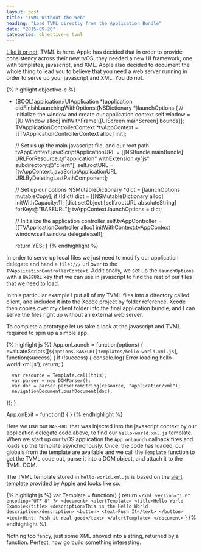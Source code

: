 ```yaml
---
layout: post
title: "TVML Without the Web"
heading: "Load TVML directly from the Application Bundle"
date: "2015-09-20"
categories: objective-c tvml
---
```

[Like it or not][bpxl-craft], TVML is here. Apple has decided that in order to provide consistency across their new tvOS, they needed a new UI framework, one with templates, javascript, and XML. Apple also decided to document the whole thing to lead you to believe that you need a web server running in order to serve up your javascript and XML. You do not.

{% highlight objective-c %}
- (BOOL)application:(UIApplication *)application didFinishLaunchingWithOptions:(NSDictionary *)launchOptions
{
   // Initialize the window and create our application context
   self.window = [[UIWindow alloc] initWithFrame:[[UIScreen mainScreen] bounds]];
   TVApplicationControllerContext *tvAppContext = [[TVApplicationControllerContext alloc] init];

   // Set us up the main javascript file, and our root path
   tvAppContext.javaScriptApplicationURL = [[NSBundle mainBundle] URLForResource:@"application" withExtension:@"js" subdirectory:@"client"];
   self.rootURL = [tvAppContext.javaScriptApplicationURL URLByDeletingLastPathComponent];

   // Set up our options
   NSMutableDictionary *dict = [launchOptions mutableCopy];
   if (!dict) dict = [[NSMutableDictionary alloc] initWithCapacity:1];
   [dict setObject:[self.rootURL absoluteString] forKey:@"BASEURL"];
   tvAppContext.launchOptions = dict;

   // Initialize the application controller
   self.tvAppController = [[TVApplicationController alloc] initWithContext:tvAppContext window:self.window delegate:self];

   return YES;
}
{% endhighlight %}

In order to serve up local files we just need to modify our application delegate and hand a `file:///` url over to the `TVApplicationControllerContext`. Additionally, we set up the `launchOptions` with a `BASEURL` key that we can use in javascript to find the rest of our files that we need to load.

In this particular example I put all of my TVML files into a directory called client, and included it into the Xcode project by folder reference. Xcode then copies over my client folder into the final application bundle, and I can serve the files right up without an external web server.

To complete a prototype let us take a look at the javascript and TVML required to spin up a simple app.

{% highlight js %}
App.onLaunch = function(options) {
   evaluateScripts([`${options.BASEURL}templates/hello-world.xml.js`], function(success) {
      if (!success) { console.log('Error loading hello-world.xml.js'); return; }

      var resource = Template.call(this);
      var parser = new DOMParser();
      var doc = parser.parseFromString(resource, "application/xml");
      navigationDocument.pushDocument(doc);
   });
}

App.onExit = function() {
}
{% endhighlight %}

Here we use our `BASEURL` that was injected into the javascript context by our application delegate code above, to find our `hello-world.xml.js` template. When we start up our tvOS application the `App.onLaunch` callback fires and loads up the template asynchronously. Once, the code has loaded, our globals from the template are available and we call the `Template` function to get the TVML code out, parse it into a DOM object, and attach it to the TVML DOM.

The TVML template stored in `hello-world.xml.js` is based on the [alert template][alert-template] provided by Apple and looks like so.

{% highlight js %}
var Template = function() { return `<?xml version="1.0" encoding="UTF-8" ?>
   <document>
      <alertTemplate>
         <title>Hello World Example</title>
         <description>This is the Hello World description</description>
         <button>
            <text>Push It</text>
         </button>
         <text>Hint: Push it real good</text>
      </alertTemplate>
   </document>`
}
{% endhighlight %}

Nothing too fancy, just some XML shoved into a string, returned by a function. Perfect, now go build something interesting.

[alert-template]: https://developer.apple.com/library/prerelease/tvos/documentation/LanguagesUtilities/Conceptual/ATV_Template_Guide/TextboxTemplate.html#//apple_ref/doc/uid/TP40015064-CH2-SW8
[bpxl-craft]: https://medium.com/bpxl-craft/apple-tv-a-world-without-webkit-5c428a64a6dd
